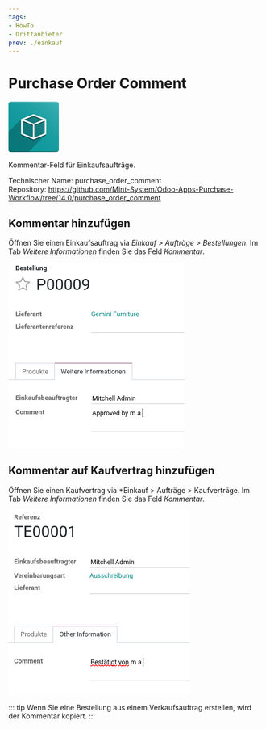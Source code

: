 ```yaml
---
tags:
- HowTo
- Drittanbieter
prev: ./einkauf
---
```

# Purchase Order Comment
![icon_oms_box](assets/icon_oms_box.png)

Kommentar-Feld für Einkaufsaufträge.

Technischer Name: purchase_order_comment\
Repository: <https://github.com/Mint-System/Odoo-Apps-Purchase-Workflow/tree/14.0/purchase_order_comment>

## Kommentar hinzufügen

Öffnen Sie einen Einkaufsauftrag via *Einkauf > Aufträge > Bestellungen*. Im Tab *Weitere Informationen* finden Sie das Feld *Kommentar*.

![](assets/Purchase%20Order%20Comment.png)

## Kommentar auf Kaufvertrag hinzufügen

Öffnen Sie einen Kaufvertrag via *Einkauf > Aufträge > Kaufverträge. Im Tab *Weitere Informationen* finden Sie das Feld *Kommentar*.

![](assets/Purchase%20Order%20Comment%20Kaufvertrag.png)

::: tip
Wenn Sie eine Bestellung aus einem Verkaufsauftrag erstellen, wird der Kommentar kopiert.
:::




